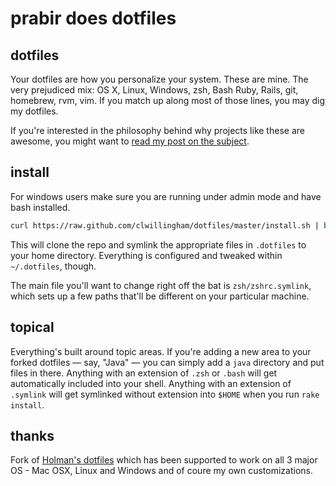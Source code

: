 # prabir does dotfiles

## dotfiles

Your dotfiles are how you personalize your system. These are mine. The very
prejudiced mix: OS X, Linux, Windows, zsh, Bash Ruby, Rails, git, homebrew, rvm, vim. 
If you match up along most of those lines, you may dig my dotfiles.

If you're interested in the philosophy behind why projects like these are
awesome, you might want to [read my post on the
subject](http://zachholman.com/2010/08/dotfiles-are-meant-to-be-forked/).

## install

For windows users make sure you are running under admin mode and have bash installed.

```bash
curl https://raw.github.com/clwillingham/dotfiles/master/install.sh | bash
```

This will clone the repo and symlink the appropriate files in `.dotfiles` to your
home directory. Everything is configured and tweaked within `~/.dotfiles`,
though.

The main file you'll want to change right off the bat is `zsh/zshrc.symlink`,
which sets up a few paths that'll be different on your particular machine.

## topical

Everything's built around topic areas. If you're adding a new area to your
forked dotfiles — say, "Java" — you can simply add a `java` directory and put
files in there. Anything with an extension of `.zsh` or `.bash` will get automatically
included into your shell. Anything with an extension of `.symlink` will get
symlinked without extension into `$HOME` when you run `rake install`.

## thanks

Fork of [Holman's dotfiles](https://github.com/holman/dotfiles) which has been supported to work
on all 3 major OS - Mac OSX, Linux and Windows and of coure my own customizations.
